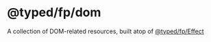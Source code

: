 # @typed/fp/dom

A collection of DOM-related resources, built atop of [@typed/fp/Effect](../Effect/readme.md)
